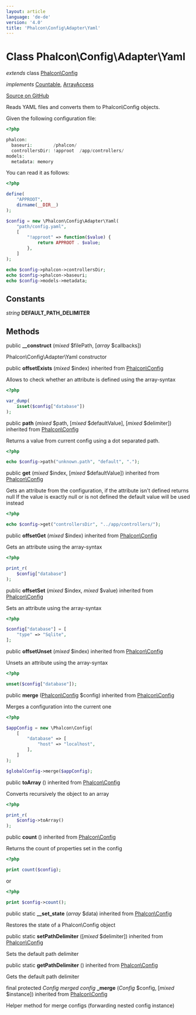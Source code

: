 ```yaml
---
layout: article
language: 'de-de'
version: '4.0'
title: 'Phalcon\Config\Adapter\Yaml'
---
```


# Class **Phalcon\Config\Adapter\Yaml**

*extends* class [Phalcon\Config](/4.0/en/api/Phalcon_Config)

*implements* [Countable](https://php.net/manual/en/class.countable.php), [ArrayAccess](https://php.net/manual/en/class.arrayaccess.php)

<a href="https://github.com/phalcon/cphalcon/tree/v4.0.0/phalcon/config/adapter/yaml.zep" class="btn btn-default btn-sm">Source on GitHub</a>

Reads YAML files and converts them to Phalcon\Config objects.

Given the following configuration file:

```php
<?php

phalcon:
  baseuri:        /phalcon/
  controllersDir: !approot  /app/controllers/
models:
  metadata: memory

```

You can read it as follows:

```php
<?php

define(
    "APPROOT",
    dirname(__DIR__)
);

$config = new \Phalcon\Config\Adapter\Yaml(
    "path/config.yaml",
    [
        "!approot" => function($value) {
            return APPROOT . $value;
        },
    ]
);

echo $config->phalcon->controllersDir;
echo $config->phalcon->baseuri;
echo $config->models->metadata;

```

## Constants

*string* **DEFAULT_PATH_DELIMITER**

## Methods

public **__construct** (*mixed* $filePath, [*array* $callbacks])

Phalcon\Config\Adapter\Yaml constructor

public **offsetExists** (*mixed* $index) inherited from [Phalcon\Config](/4.0/en/api/Phalcon_Config)

Allows to check whether an attribute is defined using the array-syntax

```php
<?php

var_dump(
    isset($config["database"])
);

```

public **path** (*mixed* $path, [*mixed* $defaultValue], [*mixed* $delimiter]) inherited from [Phalcon\Config](/4.0/en/api/Phalcon_Config)

Returns a value from current config using a dot separated path.

```php
<?php

echo $config->path("unknown.path", "default", ".");

```

public **get** (*mixed* $index, [*mixed* $defaultValue]) inherited from [Phalcon\Config](/4.0/en/api/Phalcon_Config)

Gets an attribute from the configuration, if the attribute isn't defined returns null If the value is exactly null or is not defined the default value will be used instead

```php
<?php

echo $config->get("controllersDir", "../app/controllers/");

```

public **offsetGet** (*mixed* $index) inherited from [Phalcon\Config](/4.0/en/api/Phalcon_Config)

Gets an attribute using the array-syntax

```php
<?php

print_r(
    $config["database"]
);

```

public **offsetSet** (*mixed* $index, *mixed* $value) inherited from [Phalcon\Config](/4.0/en/api/Phalcon_Config)

Sets an attribute using the array-syntax

```php
<?php

$config["database"] = [
    "type" => "Sqlite",
];

```

public **offsetUnset** (*mixed* $index) inherited from [Phalcon\Config](/4.0/en/api/Phalcon_Config)

Unsets an attribute using the array-syntax

```php
<?php

unset($config["database"]);

```

public **merge** ([Phalcon\Config](/4.0/en/api/Phalcon_Config) $config) inherited from [Phalcon\Config](/4.0/en/api/Phalcon_Config)

Merges a configuration into the current one

```php
<?php

$appConfig = new \Phalcon\Config(
    [
        "database" => [
            "host" => "localhost",
        ],
    ]
);

$globalConfig->merge($appConfig);

```

public **toArray** () inherited from [Phalcon\Config](/4.0/en/api/Phalcon_Config)

Converts recursively the object to an array

```php
<?php

print_r(
    $config->toArray()
);

```

public **count** () inherited from [Phalcon\Config](/4.0/en/api/Phalcon_Config)

Returns the count of properties set in the config

```php
<?php

print count($config);

```

or

```php
<?php

print $config->count();

```

public static **__set_state** (*array* $data) inherited from [Phalcon\Config](/4.0/en/api/Phalcon_Config)

Restores the state of a Phalcon\Config object

public static **setPathDelimiter** ([*mixed* $delimiter]) inherited from [Phalcon\Config](/4.0/en/api/Phalcon_Config)

Sets the default path delimiter

public static **getPathDelimiter** () inherited from [Phalcon\Config](/4.0/en/api/Phalcon_Config)

Gets the default path delimiter

final protected *Config merged config* **_merge** (*Config* $config, [*mixed* $instance]) inherited from [Phalcon\Config](/4.0/en/api/Phalcon_Config)

Helper method for merge configs (forwarding nested config instance)